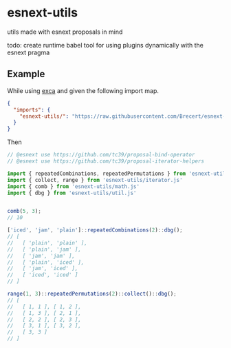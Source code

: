 # esnext-utils
utils made with esnext proposals in mind

todo: create runtime babel tool for using plugins dynamically with the esnext pragma

## Example

While using [exca](exca/package.json) and given the following import map.

```json
{
  "imports": {
    "esnext-utils/": "https://raw.githubusercontent.com/Brecert/esnext-utils/main/src/"
  }
}
```

Then

```js
// @esnext use https://github.com/tc39/proposal-bind-operator
// @esnext use https://github.com/tc39/proposal-iterator-helpers

import { repeatedCombinations, repeatedPermutations } from 'esnext-utils/algorithm.js'
import { collect, range } from 'esnext-utils/iterator.js'
import { comb } from 'esnext-utils/math.js'
import { dbg } from 'esnext-utils/util.js'


comb(5, 3);
// 10

['iced', 'jam', 'plain']::repeatedCombinations(2)::dbg();
// [
//   [ 'plain', 'plain' ],
//   [ 'plain', 'jam' ],
//   [ 'jam', 'jam' ],
//   [ 'plain', 'iced' ],
//   [ 'jam', 'iced' ],
//   [ 'iced', 'iced' ]
// ]

range(1, 3)::repeatedPermutations(2)::collect()::dbg();
// [
//   [ 1, 1 ], [ 1, 2 ],
//   [ 1, 3 ], [ 2, 1 ],
//   [ 2, 2 ], [ 2, 3 ],
//   [ 3, 1 ], [ 3, 2 ],
//   [ 3, 3 ]
// ]
```

